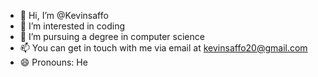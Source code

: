 - 👋 Hi, I’m @Kevinsaffo
- 👀 I’m interested in coding
- 🌱 I’m pursuing a degree in computer science
- 📫 You can get in touch with me via email at kevinsaffo20@gmail.com
- 😄 Pronouns: He
  

<!---
Kevinsaffo/Kevinsaffo is a ✨ special ✨ repository because its `README.md` (this file) appears on your GitHub profile.
You can click the Preview link to take a look at your changes.
--->
